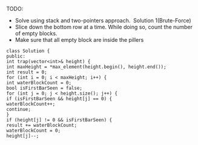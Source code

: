 TODO:
​
- Solve using stack and two-pointers approach.
​
Solution 1(Brute-Force)
​
- Slice down the bottom row at a time. While doing so, count the number of empty blocks.
- Make sure that all empty block are inside the pillers
​
```
class Solution {
public:
int trap(vector<int>& height) {
int maxHeight = *max_element(height.begin(), height.end());
int result = 0;
for (int i = 0; i < maxHeight; i++) {
int waterBlockCount = 0;
bool isFirstBarSeen = false;
for (int j = 0; j < height.size(); j++) {
if (isFirstBarSeen && height[j] == 0) {
waterBlockCount++;
continue;
}
if (height[j] != 0 && isFirstBarSeen) {
result += waterBlockCount;
waterBlockCount = 0;
height[j]--;